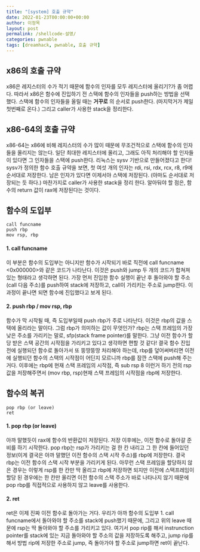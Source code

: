 ```yaml
---
title: "[system] 호출 규약"
date: 2022-01-23T00:00:00+00:00
author: 이정목
layout: post
permalink: /shellcode-설명/
categories: pwnable
tags: [dreamhack, pwnable, 호출 규약]
---
```


## x86의 호출 규약
x86은 레지스터의 수가 적기 때문에 함수의 인자를 모두 레지스터에 올리기?가 좀 어렵다. 따라서 x86은 함수에 진입하기 전 스택에 함수의 인자들을 push하는 방법을 선택했다. 스택에 함수의 인자들을 올릴 때는 __거꾸로__ 의 순서로 push한다. (마지막거가 제일 첫번째로 온다.) 그리고 caller가 사용한 stack을 정리한다. 

## x86-64의 호출 규약
x86-64는 x86에 비해 레지스터의 수가 많이 때문에 무조건적으로 스택에 함수의 인자들을 올리지는 않는다. 일단 최대한 레지스터에 올리고, 그래도 아직 처리해야 할 인자들이 있다면 그 인자들을 스택에 push한다. 리눅스는 sysv 기반으로 만들어졌다고 한다! sysv가 정의한 함수 호출 규약을 보면, 첫 여섯 개의 인자는 rdi, rsi, rdx, rcx, r8, r9에 순서대로 저장한다. 남은 인자가 있다면 이제서야 스택에 저장된다. (아마도 순서대로 저장되는 듯 하다.) 마찬가지로 caller가 사용한 stack을 정리 한다. 알아둬야 할 점은, 함수의 return 값이 rax에 저장된다는 것이다.

## 함수의 도입부
```
call funcname
push rbp
mov rsp, rbp
```
#### 1. call funcname
이 부분은 함수의 도입부는 아니지만 함수가 시작되기 바로 직전에 call funcname <0x000000>와 같은 코드가 나타난다. 이것은 push와 jump 두 개의 코드가 합쳐져 있는 형태라고 생각하면 된다. 가장 먼저 진입한 함수 실행이 끝난 후 돌아와야 할 주소(call 다음 주소)를 push하여 stack에 저장하고, call이 가리키는 주소로 jump한다. 이 과정이 끝나면 되면 함수에 진입했다고 보게 된다. 

#### 2. push rbp / mov rsp, rbp
함수가 막 시작될 때, 즉 도입부일때 push rbp가 주로 나타난다. 이것은 rbp의 값을 스택에 올리라는 말이다. 그럼 rbp가 의미하는 값이 무엇인가? rbp는 스택 프레임의 가장 낮은 주소를 가리키는 말로, sfp(stack frame pointer)를 말한다. 그냥 이전 함수가 할당 받은 스택 공간의 시작점을 가리키고 있다고 생각하면 편할 것 같다! 결국 함수 진입 전에 실행되던 함수로 돌아가서 또 뚱땅뚱땅 처리해야 하는데, rbp를 덮어써버리면 이전에 실행되던 함수의 스택의 시작점이 어딘지 모르니까 rbp를 잠깐 스택에 push해 주는 거다. 이후에는 rbp에 현재 스택 프레임의 시작점, 즉 sub rsp 8 이런거 하기 전의 rsp 값을 저장해주면서 (mov rbp, rsp)현재 스택 프레임의 시작점을 rbp에 저장한다. 

## 함수의 복귀
```
pop rbp (or leave)
ret
```
#### 1. pop rbp (or leave)
아까 말했듯이 rax에 함수의 반환값이 저장된다. 저장 이후에는, 이전 함수로 돌아갈 준비를 하기 시작한다. pop rbp는 rsp가 가리키는 걸 한 칸 내리고 그 한 칸에 들어있던 정보(이게 결국은 아까 말했던 이전 함수의 스택 시작 주소)를 rbp에 저장한다. 결국 rbp는 이전 함수의 스택 시작 부분을 가리키게 된다. 아무런 스택 프레임을 할당하지 않은 경우는 이렇게 rsp를 한 칸만 딱 올리고 rbp에 저장하면 되지만 이전에 스택프레임이 할당 된 경우에는 한 칸만 올리면 이전 함수의 스택 주소가 바로 나타나지 않기 때문에 pop rbp를 직접적으로 사용하지 않고 leave를 사용한다. 

#### 2. ret
ret은 이제 진짜 이전 함수로 돌아가는 거다. 우리가 아까 함수의 도입부 1. call funcname에서 돌아와야 할 주소를 stack에 push했기 때문에, 그리고 위의 leave 때문에 rsp는 딱 돌아와야 할 주소를 가리키고 있다. 여기서 pop rip를 해서 instrunction pointer를 stack에 있는 지금 돌아와야 할 주소의 값을 저장하도록 해주고, jump rip를 해서 방법 rip에 저장한 주소로 jump, 즉 돌아가야 할 주소로 jump하면 ret이 끝난다. 